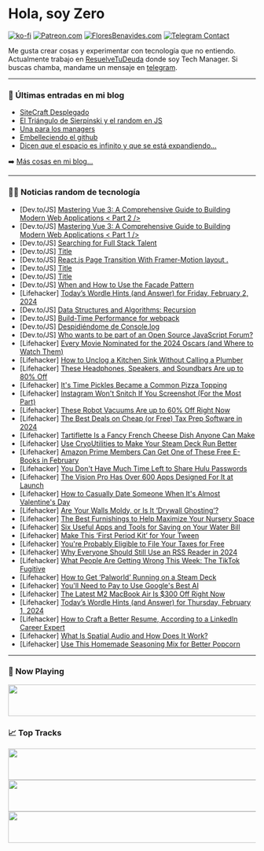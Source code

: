 # Hola, soy Zero

[![ko-fi](https://ko-fi.com/img/githubbutton_sm.svg)](https://ko-fi.com/J3J4N0LUK)
[![Patreon.com](https://img.shields.io/endpoint.svg?url=https%3A%2F%2Fshieldsio-patreon.vercel.app%2Fapi%3Fusername%3Dzerodragon%26type%3Dpatrons&style=for-the-badge)](https://patreon.com/zerodragon)
[![FloresBenavides.com](https://img.shields.io/website?down_message=oops&label=MiBlog&style=for-the-badge&up_message=online&url=https%3A%2F%2Ffloresbenavides.com)](https://floresbenavides.com)
[![Telegram Contact](https://img.shields.io/badge/escr%C3%ADbeme-ZeroDragon-%2326A5E4?style=for-the-badge&logo=telegram)](https://t.me/zerodragon)

Me gusta crear cosas y experimentar con tecnología que no entiendo.
Actualmente trabajo en [ResuelveTuDeuda](http://github.com/resuelve) donde soy Tech Manager.
Si buscas chamba, mandame un mensaje en [telegram](https://t.me/zerodragon).

---

### 📕 Últimas entradas en mi blog
<!-- BLOG-POST-LIST:START -->
- [SiteCraft Desplegado](https://floresbenavides.com/sitecraft-desplegado/)
- [El Triángulo de Sierpinski y el random en JS](https://floresbenavides.com/el-triangulo-de-sierpinski-y-el-random-en-js/)
- [Una para los managers](https://floresbenavides.com/una-para-los-managers/)
- [Embelleciendo el github](https://floresbenavides.com/embelleciendo-el-github/)
- [Dicen que el espacio es infinito y que se está expandiendo…](https://floresbenavides.com/dicen-que-el-espacio-es-infinito-y-que-se-esta-expandiendo/)
<!-- BLOG-POST-LIST:END -->

➡️ [Más cosas en mi blog...](https://floresbenavides.com)

---

### 👨‍💻 Noticias random de tecnología
<!-- TECH-POSTS:START -->
- [Dev.to/JS] [Mastering Vue 3: A Comprehensive Guide to Building Modern Web Applications &lt; Part 2 /&gt;](https://dev.to/hanytaha61/mastering-vue-3-a-comprehensive-guide-to-building-modern-web-applications-part-2--1k0l)
- [Dev.to/JS] [Mastering Vue 3: A Comprehensive Guide to Building Modern Web Applications &lt; Part 1 /&gt;](https://dev.to/hanytaha61/mastering-vue-3-a-comprehensive-guide-to-building-modern-web-applications-part-1--c75)
- [Dev.to/JS] [Searching for Full Stack Talent](https://dev.to/vivz/searching-for-full-stack-talent-51cf)
- [Dev.to/JS] [Title](https://dev.to/moneyfor1pro/title-177i)
- [Dev.to/JS] [React.js Page Transition With Framer-Motion layout .](https://dev.to/utsavmavani/reactjs-page-transition-with-framer-motion-layout--10l0)
- [Dev.to/JS] [Title](https://dev.to/moneyfor1pro/title-539l)
- [Dev.to/JS] [Title](https://dev.to/moneyfor1pro/title-2ai3)
- [Dev.to/JS] [When and How to Use the Facade Pattern](https://dev.to/ignoreintuition/when-and-how-to-use-the-facade-pattern-327n)
- [Lifehacker] [Today’s Wordle Hints &lpar;and Answer&rpar; for Friday, February 2, 2024](https://lifehacker.com/entertainment/wordle-answer-today-february-2-2024)
- [Dev.to/JS] [Data Structures and Algorithms: Recursion](https://dev.to/faraib/data-structures-and-algorithms-recursion-49ha)
- [Dev.to/JS] [Build-Time Performance for webpack](https://dev.to/rudolfolah/build-time-performance-for-webpack-3m5a)
- [Dev.to/JS] [Despidiéndome de Console.log](https://dev.to/altaskur/despidiendome-de-consolelog-5a6a)
- [Dev.to/JS] [Who wants to be part of an Open Source JavaScript Forum?](https://dev.to/c5h8nnao4/who-wants-to-be-part-of-an-open-source-javascript-forum-45pf)
- [Lifehacker] [Every Movie Nominated for the 2024 Oscars &lpar;and Where to Watch Them&rpar;](https://lifehacker.com/entertainment/where-to-stream-2024-oscar-nominees)
- [Lifehacker] [How to Unclog a Kitchen Sink Without Calling a Plumber](https://lifehacker.com/home/how-to-unclog-kitchen-sink-without-calling-a-plumber)
- [Lifehacker] [These Headphones, Speakers, and Soundbars Are up to 80% Off](https://lifehacker.com/tech/woot-audio-sale)
- [Lifehacker] [It&#39;s Time Pickles Became a Common Pizza Topping](https://lifehacker.com/food-drink/its-time-pickles-became-a-common-pizza-topping)
- [Lifehacker] [Instagram Won&#39;t Snitch If You Screenshot &lpar;For the Most Part&rpar;](https://lifehacker.com/tech/does-instagram-notify-someone-if-you-screenshot)
- [Lifehacker] [These Robot Vacuums Are up to 60% Off Right Now](https://lifehacker.com/home/the-best-robot-vacuum-deals-right-now)
- [Lifehacker] [The Best Deals on Cheap &lpar;or Free&rpar; Tax Prep Software in 2024](https://lifehacker.com/money/best-deals-tax-prep-software)
- [Lifehacker] [Tartiflette Is a Fancy French Cheese Dish Anyone Can Make](https://lifehacker.com/food-drink/easy-tartiflette-recipe)
- [Lifehacker] [Use CryoUtilities to Make Your Steam Deck Run Better](https://lifehacker.com/tech/how-to-improve-performance-on-steam-deck-with-cryoutilities)
- [Lifehacker] [Amazon Prime Members Can Get One of These Free E-Books in February](https://lifehacker.com/entertainment/amazon-free-kindle-books)
- [Lifehacker] [You Don&#39;t Have Much Time Left to Share Hulu Passwords](https://lifehacker.com/entertainment/hulu-password-sharing-crackdown)
- [Lifehacker] [The Vision Pro Has Over 600 Apps Designed For It at Launch](https://lifehacker.com/tech/vision-pro-600-new-apps)
- [Lifehacker] [How to Casually Date Someone When It&#39;s Almost Valentine&#39;s Day](https://lifehacker.com/relationships/how-to-casually-date-before-valentines-day)
- [Lifehacker] [Are Your Walls Moldy, or Is It ‘Drywall Ghosting’?](https://lifehacker.com/home/are-those-marks-on-your-drywall-mold-or-drywall-ghosting)
- [Lifehacker] [The Best Furnishings to Help Maximize Your Nursery Space](https://lifehacker.com/family/maximize-small-nursery-space)
- [Lifehacker] [Six Useful Apps and Tools for Saving on Your Water Bill](https://lifehacker.com/money/best-apps-for-saving-on-water-bill)
- [Lifehacker] [Make This ‘First Period Kit’ for Your Tween](https://lifehacker.com/family/how-to-make-first-period-kit)
- [Lifehacker] [You&#39;re Probably Eligible to File Your Taxes for Free](https://lifehacker.com/youre-probably-eligible-to-file-your-taxes-for-free-1850207431)
- [Lifehacker] [Why Everyone Should Still Use an RSS Reader in 2024](https://lifehacker.com/tech/the-best-rss-reader-apps-in-2024)
- [Lifehacker] [What People Are Getting Wrong This Week: The TikTok Fugitive](https://lifehacker.com/entertainment/what-people-are-getting-wrong-this-week-tiktok-fugitive)
- [Lifehacker] [How to Get ‘Palworld’ Running on a Steam Deck](https://lifehacker.com/entertainment/how-to-run-palworld-on-steam-deck)
- [Lifehacker] [You&#39;ll Need to Pay to Use Google&#39;s Best AI](https://lifehacker.com/tech/what-is-google-bard-advanced)
- [Lifehacker] [The Latest M2 MacBook Air Is $300 Off Right Now](https://lifehacker.com/tech/the-latest-m2-macbook-air-is-300-off-right-now)
- [Lifehacker] [Today’s Wordle Hints &lpar;and Answer&rpar; for Thursday, February 1, 2024](https://lifehacker.com/entertainment/wordle-answer-today-february-1-2024)
- [Lifehacker] [How to Craft a Better Resume, According to a LinkedIn Career Expert](https://lifehacker.com/work/how-to-make-a-better-resume)
- [Lifehacker] [What Is Spatial Audio and How Does It Work?](https://lifehacker.com/tech/what-is-spatial-audio-and-how-does-it-work)
- [Lifehacker] [Use This Homemade Seasoning Mix for Better Popcorn](https://lifehacker.com/food-drink/diy-popcorn-seasoning-at-home)<!-- TECH-POSTS:END -->

---

### 🎵 Now Playing
<a href="https://spotify-now-playing-dun.vercel.app/now-playing?open"><img src="https://spotify-now-playing-dun.vercel.app/now-playing" width="540" height="64"></a>

### 📈 Top Tracks
<a href="https://spotify-now-playing-dun.vercel.app/top-tracks?i=1&open"><img src="https://spotify-now-playing-dun.vercel.app/top-tracks?i=1" width="540" height="64"></a>
<a href="https://spotify-now-playing-dun.vercel.app/top-tracks?i=2&open"><img src="https://spotify-now-playing-dun.vercel.app/top-tracks?i=2" width="540" height="64"></a>
<a href="https://spotify-now-playing-dun.vercel.app/top-tracks?i=3&open"><img src="https://spotify-now-playing-dun.vercel.app/top-tracks?i=3" width="540" height="64"></a>
